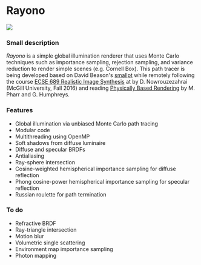 # Rayono

![](https://joeylitalien.github.io/assets/rayono.png)

### Small description
*Rayono* is a simple global illumination renderer that uses Monte Carlo techniques such as importance sampling, rejection sampling, and variance reduction to render simple scenes (e.g. Cornell Box). This path tracer is being developed based on David Beason's [smallpt] while remotely following the course [ECSE 689 Realistic Image Synthesis][website] at by D. Nowrouzezahrai (McGill University, Fall 2016) and reading [Physically Based Rendering][pbrt] by M. Pharr and G. Humphreys.

### Features
* Global illumination via unbiased Monte Carlo path tracing
* Modular code
* Multithreading using OpenMP
* Soft shadows from diffuse luminaire
* Diffuse and specular BRDFs
* Antialiasing
* Ray-sphere intersection
* Cosine-weighted hemispherical importance sampling for diffuse reflection
* Phong cosine-power hemispherical importance sampling for specular reflection
* Russian roulette for path termination


### To do
* Refractive BRDF
* Ray-triangle intersection
* Motion blur
* Volumetric single scattering
* Environment map importance sampling
* Photon mapping

[smallpt]: http://www.kevinbeason.com/smallpt
[pbrt]: http://pbrt.org
[website]: http://www.cim.mcgill.ca/~derek/ecse689.html
